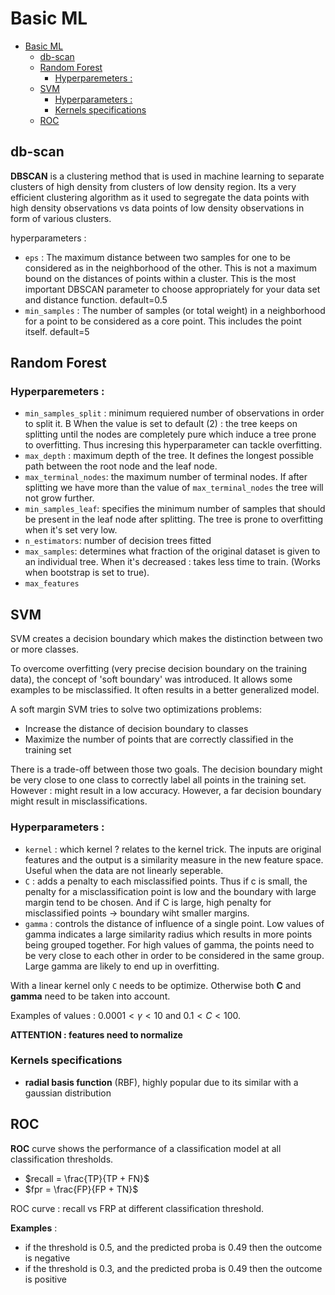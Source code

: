 ﻿# Basic ML

- [Basic ML](#basic-ml)
  - [db-scan](#db-scan)
  - [Random Forest](#random-forest)
    - [Hyperparemeters :](#hyperparemeters-)
  - [SVM](#svm)
    - [Hyperparameters :](#hyperparameters-)
    - [Kernels specifications](#kernels-specifications)
  - [ROC](#roc)


## db-scan 

**DBSCAN** is a clustering method that is used in machine learning to separate clusters of high density from clusters of low density region. Its a very efficient clustering algorithm as it used to segregate the data points with high density observations vs data points of low density observations in form of various clusters.

hyperparameters : 
- `eps` :  The maximum distance between two samples for one to be considered as in the neighborhood of the other. This is not a maximum bound on the distances of points within a cluster. This is the most important DBSCAN parameter to choose appropriately for your data set and distance function.
default=0.5
- `min_samples` : The number of samples (or total weight) in a neighborhood for a point to be considered as a core point. This includes the point itself.
default=5

## Random Forest 

### Hyperparemeters : 
- `min_samples_split` : minimum requiered number of observations in order to split it. B
When the value is set to default (2) : the tree keeps on splitting until the nodes are completely pure which induce a tree prone to overfitting. Thus incresing this hyperparameter can tackle overfitting. 
- `max_depth` : maximum depth of the tree. It defines the longest possible path between the root node and the leaf node. 
- `max_terminal_nodes`: the maximum number of terminal nodes. If after splitting we have more than the value of `max_terminal_nodes` the tree will not grow further. 
- `min_samples_leaf`: specifies the minimum number of samples that should be present in the leaf node after splitting. 
The tree is prone to overfitting when it's set very low. 
- `n_estimators`: number of decision trees fitted
- `max_samples`: determines what fraction of the original dataset is given to an individual tree. 
When it's decreased : takes less time to train. (Works when bootstrap is set to true). 
- `max_features`

## SVM 
SVM creates a decision boundary which makes the distinction between two or more classes. 

To overcome overfitting (very precise decision boundary on the training data), the concept of 'soft boundary' was introduced. It allows some examples to be misclassified. It often results in a better generalized model. 

A soft margin SVM tries to solve two optimizations problems: 
- Increase the distance of decision boundary to classes
- Maximize the number of points that are correctly classified in the training set

There is a trade-off between those two goals. The decision boundary might be very close to one class to correctly label all points in the training set. However : might result in a low accuracy. 
However, a far decision boundary might result in misclassifications. 

### Hyperparameters : 
-  `kernel` : which kernel ? relates to the kernel trick. The inputs are original features and the output is a similarity measure in the new feature space. Useful when the data are not linearly seperable. 
-  `C` : adds a penalty to each misclassified points. Thus if c is small, the penalty for a misclassification point is low and the boundary with large margin tend to be chosen. And if C is large, high penalty for misclassified points -> boundary wiht smaller margins. 
-  `gamma` : controls the distance of influence of a single point. Low values of gamma indicates a large similarity radius which results in more points being grouped together. For high values of gamma, the points need to be very close to each other in order to be considered in the same group. Large gamma are likely to end up in overfitting. 
  
With a linear kernel only  `C`  needs to be optimize. 
Otherwise both **C** and **gamma** need to be taken into account. 

Examples of values : 
$0.0001 < \gamma < 10$ and  $0.1 < C < 100$. 



**ATTENTION : features need to normalize**

### Kernels specifications
- **radial basis function** (RBF), highly popular due to its similar with a gaussian distribution 


## ROC 

**ROC** curve shows the performance of a classification model at all classification thresholds.  
- $recall = \frac{TP}{TP + FN}$  
- $fpr = \frac{FP}{FP + TN}$

ROC curve : recall vs FRP at different classification threshold. 

**Examples** :  
- if the threshold is $0.5$, and the predicted proba is $0.49$ then the outcome is negative
- if the threshold is $0.3$, and the predicted proba is $0.49$ then the outcome is positive